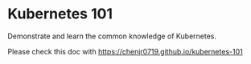 # Kubernetes 101

Demonstrate and learn the common knowledge of Kubernetes.

Please check this doc with <https://chenjr0719.github.io/kubernetes-101>
